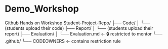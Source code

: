 # Demo_Workshop
Github Hands on Workshop 
Student-Project-Repo/
├── Code/
│   └── (students upload their code)
├── Report/
│   └── (students upload their report)
├── Evaluation/
│   └── Evaluation.md  ← 🔒 restricted to mentor
└── .github/
    └── CODEOWNERS     ← contains restriction rule
